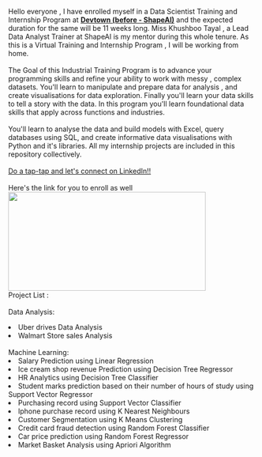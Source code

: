 Hello everyone , I have enrolled myself in a Data Scientist Training and Internship Program at <b><a href="https://www.devtown.in/">Devtown (before - ShapeAI)</b></a> and the expected duration for the same will be 11 weeks long. Miss Khushboo Tayal , a Lead Data Analyst Trainer at ShapeAI is my mentor during this whole tenure. As this is a Virtual Training and Internship Program , I will be working from home.
<br><br>The Goal of this Industrial Training Program is to advance your programming skills and refine your ability to work with messy , complex datasets. You'll learn to manipulate and prepare data for analysis , and create visualisations for data exploration. Finally you'll learn your data skills to tell a story with the data. In this program you'll learn foundational data skills that apply across functions and industries. <br><br>You'll learn to analyse the data and build models with Excel, query databases using SQL, and create informative data visualisations with Python and it's libraries. All my internship projects are included in this repository collectively.
<br><br><a href="https://www.linkedin.com/in/midhir-nambiar-b353741b8/">Do a tap-tap and let's connect on LinkedIn!!</a>
<br><br>Here's the link for you to enroll as well<br>
<a href="https://www.shapeai.tech/product/data-analyst-training-and-internship"> <img src="https://global-uploads.webflow.com/6077f96cf4fa19216396daaf/61a1bee63c6e040a0dd33805_LOGO.svg" width="400" height="200"> </a>
<br>Project List :<br>
<br>Data Analysis:
<li>Uber drives Data Analysis
  <li>Walmart Store sales Analysis<br>
    <br>Machine Learning:
    <li>Salary Prediction using Linear Regression
      <li>Ice cream shop revenue Prediction using Decision Tree Regressor
        <li>HR Analytics using Decision Tree Classifier
        <li>Student marks prediction based on their number of hours of study using Support Vector Regressor
          <li>Purchasing record using Support Vector Classifier
          <li>Iphone purchase record using K Nearest Neighbours
          <li>Customer Segmentation using K Means Clustering
          <li>Credit card fraud detection using Random Forest Classifier
           <li>Car price prediction using Random Forest Regressor
             <li>Market Basket Analysis using Apriori Algorithm
